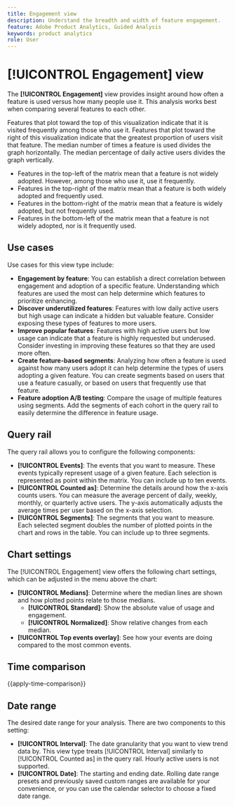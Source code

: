 ```yaml
---
title: Engagement view
description: Understand the breadth and width of feature engagement.
feature: Adobe Product Analytics, Guided Analysis
keywords: product analytics
role: User
---
```

# [!UICONTROL Engagement] view

The **[!UICONTROL Engagement]** view provides insight around how often a feature is used versus how many people use it. This analysis works best when comparing several features to each other.

Features that plot toward the top of this visualization indicate that it is visited frequently among those who use it. Features that plot toward the right of this visualization indicate that the greatest proportion of users visit that feature. The median number of times a feature is used divides the graph horizontally. The median percentage of daily active users divides the graph vertically.

* Features in the top-left of the matrix mean that a feature is not widely adopted. However, among those who use it, use it frequently.
* Features in the top-right of the matrix mean that a feature is both widely adopted and frequently used.
* Features in the bottom-right of the matrix mean that a feature is widely adopted, but not frequently used.
* Features in the bottom-left of the matrix mean that a feature is not widely adopted, nor is it frequently used.

## Use cases

Use cases for this view type include:

* **Engagement by feature**: You can establish a direct correlation between engagement and adoption of a specific feature. Understanding which features are used the most can help determine which features to prioritize enhancing.
* **Discover underutilized features**: Features with low daily active users but high usage can indicate a hidden but valuable feature. Consider exposing these types of features to more users.
* **Improve popular features**: Features with high active users but low usage can indicate that a feature is highly requested but underused. Consider investing in improving these features so that they are used more often.
* **Create feature-based segments**: Analyzing how often a feature is used against how many users adopt it can help determine the types of users adopting a given feature. You can create segments based on users that use a feature casually, or based on users that frequently use that feature.
* **Feature adoption A/B testing**: Compare the usage of multiple features using segments. Add the segments of each cohort in the query rail to easily determine the difference in feature usage.

## Query rail

The query rail allows you to configure the following components:

* **[!UICONTROL Events]**: The events that you want to measure. These events typically represent usage of a given feature. Each selection is represented as point within the matrix. You can include up to ten events.
* **[!UICONTROL Counted as]**: Determine the details around how the x-axis counts users. You can measure the average percent of daily, weekly, monthly, or quarterly active users. The y-axis automatically adjusts the average times per user based on the x-axis selection.
* **[!UICONTROL Segments]**: The segments that you want to measure. Each selected segment doubles the number of plotted points in the chart and rows in the table. You can include up to three segments.

## Chart settings

The [!UICONTROL Engagement] view offers the following chart settings, which can be adjusted in the menu above the chart:

* **[!UICONTROL Medians]**: Determine where the median lines are shown and how plotted points relate to those medians.
  * **[!UICONTROL Standard]**: Show the absolute value of usage and engagement.
  * **[!UICONTROL Normalized]**: Show relative changes from each median.
* **[!UICONTROL Top events overlay]**: See how your events are doing compared to the most common events.

## Time comparison

{{apply-time-comparison}}

## Date range

The desired date range for your analysis. There are two components to this setting:

* **[!UICONTROL Interval]**: The date granularity that you want to view trend data by. This view type treats [!UICONTROL Interval] similarly to [!UICONTROL Counted as] in the query rail. Hourly active users is not supported.
* **[!UICONTROL Date]**: The starting and ending date. Rolling date range presets and previously saved custom ranges are available for your convenience, or you can use the calendar selector to choose a fixed date range.
